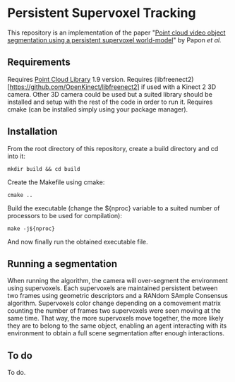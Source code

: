 # Persistent Supervoxel Tracking
This repository is an implementation of the paper "[Point cloud video object segmentation using a persistent supervoxel world-model](https://ieeexplore.ieee.org/abstract/document/6696886)" by Papon *et al.*

## Requirements
Requires [Point Cloud Library](https://github.com/PointCloudLibrary/pcl) 1.9 version. Requires (libfreenect2)[https://github.com/OpenKinect/libfreenect2] if used with a Kinect 2 3D camera. Other 3D camera could be used but a suited library should be installed and setup with the rest of the code in order to run it. Requires cmake (can be installed simply using your package manager).

## Installation
From the root directory of this repository, create a build directory and cd into it:
```
mkdir build && cd build
```
Create the Makefile using cmake:
```
cmake ..
```
Build the executable (change the ${nproc} variable to a suited number of processors to be used for compilation):
```
make -j${nproc}
```
And now finally run the obtained executable file.

## Running a segmentation
When running the algorithm, the camera will over-segment the environment using supervoxels. Each supervoxels are maintained persistent between two frames using geometric descriptors and a RANdom SAmple Consensus algorithm. Supervoxels color change depending on a comovement matrix counting the number of frames two supervoxels were seen moving at the same time. That way, the more supervoxels move together, the more likely they are to belong to the same object, enabling an agent interacting with its environment to obtain a full scene segmentation after enough interactions. 

## To do
To do.
